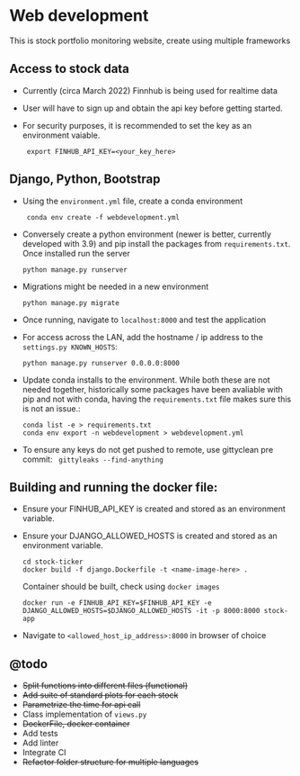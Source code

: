 # Web development

This is stock portfolio monitoring website, create using multiple frameworks

## Access to stock data
- Currently (circa March 2022) Finnhub is being used for realtime data
- User will have to sign up and obtain the api key before getting started.
- For security purposes, it is recommended to set the key as an environment vaiable.

    ``` export FINHUB_API_KEY=<your_key_here>```

## Django, Python, Bootstrap

- Using the `environment.yml` file, create a conda environment

    ``` conda env create -f webdevelopment.yml```

- Conversely create a python environment (newer is better, currently developed with 3.9) and pip install the packages from `requirements.txt`. Once installed run the server

    ```python manage.py runserver```

- Migrations might be needed in a new environment

    ```python manage.py migrate```

- Once running, navigate to `localhost:8000` and test the application

- For access across the LAN, add the hostname / ip address to the ```settings.py KNOWN_HOSTS```:

    ```python manage.py runserver 0.0.0.0:8000```

- Update conda installs to the environment. While both these are not needed together, historically some packages have been avaliable with pip and not with conda, having the `requirements.txt` file makes sure this is not an issue.:
    ``` 
    conda list -e > requirements.txt
    conda env export -n webdevelopment > webdevelopment.yml
    ```

- To ensure any keys do not get pushed to remote, use gittyclean pre commit:
    ``` gittyleaks --find-anything```

## Building and running the docker file:

- Ensure your FINHUB_API_KEY is created and stored as an environment variable.
- Ensure your DJANGO_ALLOWED_HOSTS is created and stored as an environment variable.

    ``` 
    cd stock-ticker
    docker build -f django.Dockerfile -t <name-image-here> .
    ```

    Container should be built, check using ```docker images```
    ```
    docker run -e FINHUB_API_KEY=$FINHUB_API_KEY -e DJANGO_ALLOWED_HOSTS=$DJANGO_ALLOWED_HOSTS -it -p 8000:8000 stock-app
    ```

- Navigate to `<allowed_host_ip_address>:8000` in browser of choice


## @todo
- ~~Split functions into different files (functional)~~
- ~~Add suite of standard plots for each stock~~
- ~~Parametrize the time for api call~~
- Class implementation of `views.py`
- ~~DockerFile, docker container~~
- Add tests
- Add linter
- Integrate CI
- ~~Refactor folder structure for multiple languages~~
